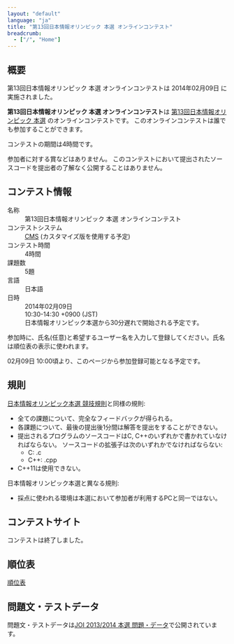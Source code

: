 ```yaml
---
layout: "default"
language: "ja"
title: "第13回日本情報オリンピック 本選 オンラインコンテスト"
breadcrumb:
  - ["/", "Home"]
---
```


## 概要

第13回日本情報オリンピック 本選 オンラインコンテストは
2014年02月09日 に実施されました。

**第13回日本情報オリンピック 本選 オンラインコンテスト**は
[第13回日本情報オリンピック 本選](https://www.ioi-jp.org/joi/2013/honsen.html)
のオンラインコンテストです。
このオンラインコンテストは誰でも参加することができます。

コンテストの期間は4時間です。

参加者に対する賞などはありません。
このコンテストにおいて提出されたソースコードを提出者の了解なく公開することはありません。

## コンテスト情報

<dl>
  <dt>名称</dt>
  <dd>第13回日本情報オリンピック 本選 オンラインコンテスト</dd>

  <dt>コンテストシステム</dt>
  <dd>
  <a href="https://github.com/cms-dev/cms/">CMS</a>
  (カスタマイズ版を使用する予定)
  </dd>

  <dt>コンテスト時間</dt>
  <dd>4時間</dd>

  <dt>課題数</dt>
  <dd>5題</dd>

  <dt>言語</dt>
  <dd>日本語</dd>

  <dt>日時</dt>
  <dd>2014年02月09日</dd>
  <dd>10:30-14:30 +0900 (JST)</dd>
  <dd>日本情報オリンピック本選から30分遅れで開始される予定です。</dd>
</dl>



参加時に、氏名(任意)と希望するユーザー名を入力して登録してください。氏名は順位表の表示に使われます。

02月09日 10:00頃より、このページから参加登録可能となる予定です。

## 規則

[日本情報オリンピック本選 競技規則](https://www.ioi-jp.org/joi/2013/2014-ho-outline.html)と同様の規則:

- 全ての課題について、完全なフィードバックが得られる。
- 各課題について、最後の提出後1分間は解答を提出をすることができない。
- 提出されるプログラムのソースコードはC, C++のいずれかで書かれていなければならない。
  ソースコードの拡張子は次のいずれかでなければならない:
  - C: .c
  - C++: .cpp
- C++11は使用できない。

日本情報オリンピック本選と異なる規則:

- 採点に使われる環境は本選において参加者が利用するPCと同一ではない。

## コンテストサイト

コンテストは終了しました。

## 順位表

[順位表](ranking.html)

## 問題文・テストデータ

問題文・テストデータは[JOI 2013/2014 本選 問題・データ](https://www.ioi-jp.org/joi/2013/2014-ho/index.html)で公開されています。
